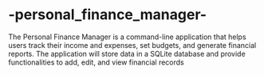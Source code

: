 # -personal_finance_manager-
The Personal Finance Manager is a command-line application that helps users track their income and expenses, set budgets, and generate financial reports. The application will store data in a SQLite database and provide functionalities to add, edit, and view financial records
